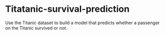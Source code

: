 # Titatanic-survival-prediction
Use the Titanic dataset to build a model that predicts whether a passenger on the Titanic survived or not. 
